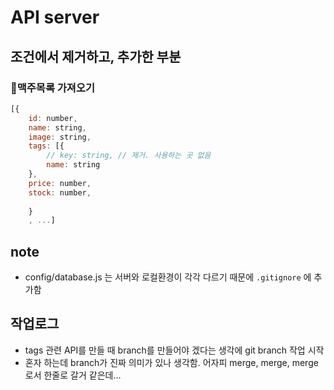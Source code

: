 # API server

## 조건에서 제거하고, 추가한 부분
### 맥주목록 가져오기
```js
[{
    id: number, 
    name: string, 
    image: string, 
    tags: [{
        // key: string, // 제거. 사용하는 곳 없음
        name: string 
    },
    price: number,
    stock: number, 
 
    }
    , ...]
```

## note
- config/database.js 는 서버와 로컬환경이 각각 다르기 때문에 `.gitignore` 에 추가함

## 작업로그
- tags 관련 API를 만들 때 branch를 만들어야 겠다는 생각에 git branch 작업 시작
- 혼자 하는데 branch가 진짜 의미가 있나 생각함. 어자피 merge, merge, merge로서 한줄로 갈거 같은데...


